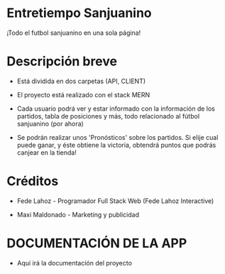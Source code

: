 # Entretiempo Sanjuanino

¡Todo el futbol sanjuanino en una sola página!

# Descripción breve

- Está dividida en dos carpetas (API, CLIENT)

- El proyecto está realizado con el stack MERN

- Cada usuario podrá ver y estar informado con la información de los partidos, tabla de posiciones y más, todo relacionado al fútbol sanjuanino (por ahora)

- Se podrán realizar unos 'Pronósticos' sobre los partidos. Si elije cual puede ganar, y éste obtiene la victoria, obtendrá puntos que podrás canjear en la tienda!

# Créditos

- Fede Lahoz - Programador Full Stack Web (Fede Lahoz Interactive)

- Maxi Maldonado - Marketing y publicidad 

# DOCUMENTACIÓN DE LA APP

- Aquí irá la documentación del proyecto
